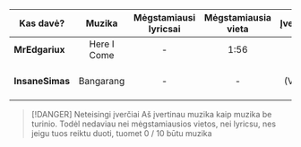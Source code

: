 | Kas davė?       |   Muzika   | Mėgstamiausi lyricsai | Mėgstamiausia vieta | Įvertinimas |
| --------------- |:----------:|:---------------------:|:-------------------:|:-----------:|
| **MrEdgariux**  | Here I Come | -                     | 1:56                | 6            |
| **InsaneSimas** | Bangarang   | -                      | -                    | 4 (VAIZDAS 0)            |


> [!DANGER] Neteisingi įverčiai
> Aš įvertinau muzika kaip muzika be turinio. Todėl nedaviau nei mėgstamiausios vietos, nei lyricsu, nes jeigu tuos reiktu duoti, tuomet 0 / 10 būtu muzika

